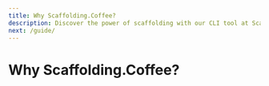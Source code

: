 ```yaml
---
title: Why Scaffolding.Coffee?
description: Discover the power of scaffolding with our CLI tool at Scaffolding.Coffee. Learn why it's a game-changer for building popular frameworks.
next: /guide/
---
```


# Why Scaffolding.Coffee?